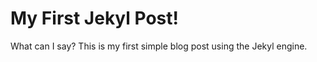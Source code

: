 My First Jekyl Post!
====================
What can I say? This is my first simple blog post using the Jekyl engine.